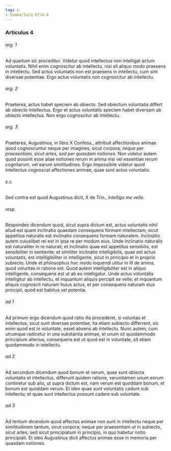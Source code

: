 ```yaml
---
tags : 
- Summa/Ia/q.87/a.4
---
```


### Articulus 4

###### arg. 1
Ad quartum sic proceditur. Videtur quod intellectus non intelligat actum voluntatis. Nihil enim cognoscitur ab intellectu, nisi sit aliquo modo praesens in intellectu. Sed actus voluntatis non est praesens in intellectu, cum sint diversae potentiae. Ergo actus voluntatis non cognoscitur ab intellectu.

###### arg. 2
Praeterea, actus habet speciem ab obiecto. Sed obiectum voluntatis differt ab obiecto intellectus. Ergo et actus voluntatis speciem habet diversam ab obiecto intellectus. Non ergo cognoscitur ab intellectu.

###### arg. 3
Praeterea, Augustinus, in libro X Confess., attribuit affectionibus animae quod cognoscuntur neque per imagines, sicut corpora; *neque per praesentiam, sicut artes, sed per quasdam notiones*. Non videtur autem quod possint esse aliae notiones rerum in anima nisi vel essentiae rerum cognitarum, vel earum similitudines. Ergo impossibile videtur quod intellectus cognoscat affectiones animae, quae sunt actus voluntatis.

###### s.c.
Sed contra est quod Augustinus dicit, X de Trin., *intelligo me velle*.

###### resp.
Respondeo dicendum quod, sicut supra dictum est, actus voluntatis nihil aliud est quam inclinatio quaedam consequens formam intellectam, sicut appetitus naturalis est inclinatio consequens formam naturalem. Inclinatio autem cuiuslibet rei est in ipsa re per modum eius. Unde inclinatio naturalis est naturaliter in re naturali; et inclinatio quae est appetitus sensibilis, est sensibiliter in sentiente; et similiter inclinatio intelligibilis, quae est actus voluntatis, est intelligibiliter in intelligente, sicut in principio et in proprio subiecto. Unde et philosophus hoc modo loquendi utitur in III de anima, quod voluntas in ratione est. Quod autem intelligibiliter est in aliquo intelligente, consequens est ut ab eo intelligatur. Unde actus voluntatis intelligitur ab intellectu, et inquantum aliquis percipit se velle; et inquantum aliquis cognoscit naturam huius actus, et per consequens naturam eius principii, quod est habitus vel potentia.

###### ad 1
Ad primum ergo dicendum quod ratio illa procederet, si voluntas et intellectus, sicut sunt diversae potentiae, ita etiam subiecto differrent, sic enim quod est in voluntate, esset absens ab intellectu. Nunc autem, cum utrumque radicetur in una substantia animae, et unum sit quodammodo principium alterius, consequens est ut quod est in voluntate, sit etiam quodammodo in intellectu.

###### ad 2
Ad secundum dicendum quod bonum et verum, quae sunt obiecta voluntatis et intellectus, differunt quidem ratione, verumtamen unum eorum continetur sub alio, ut supra dictum est, nam verum est quoddam bonum, et bonum est quoddam verum. Et ideo quae sunt voluntatis cadunt sub intellectu; et quae sunt intellectus possunt cadere sub voluntate.

###### ad 3
Ad tertium dicendum quod affectus animae non sunt in intellectu neque per similitudinem tantum, sicut corpora; neque per praesentiam ut in subiecto, sicut artes; sed sicut principiatum in principio, in quo habetur notio principiati. Et ideo Augustinus dicit affectus animae esse in memoria per quasdam notiones.

